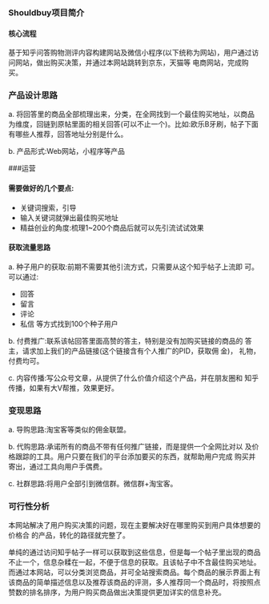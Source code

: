 ### Shouldbuy项目简介

#### 核心流程
基于知乎问答购物测评内容构建网站及微信小程序(以下统称为网站)，用户通过访问网站，做出购买决策，并通过本网站跳转到京东，天猫等
电商网站，完成购买。

### 产品设计思路

a. 将回答里的商品全部梳理出来，分类，在全网找到一个最佳购买地址，以商品为维度，回链到原帖里面的相关回答(可以不止一个)。比如:欧乐B牙刷，帖子下面有哪些人推荐，回答地址分别是什么。 

b. 产品形式:Web网站，小程序等产品

###运营

#### 需要做好的几个要点:
+ 关键词搜索，引导
+ 输入关键词就弹出最佳购买地址
+  精益创业的角度:梳理1~200个商品后就可以先引流试试效果

#### 获取流量思路
a. 种子用户的获取:前期不需要其他引流方式，只需要从这个知乎帖子上流即 可。
可以通过:
+ 回答
+ 留言
+ 评论
+ 私信 等方式找到100个种子用户

b. 付费推广:联系该帖回答里面高赞的答主，特别是没有加购买链接的商品的 答主，请求加上我们的产品链接(这个链接含有个人推广的PID，获取佣 金)， 礼物，付费均可。

c. 内容传播:写公众号文章，从提供了什么价值介绍这个产品，并在朋友圈和 知乎传播，如果有大V帮推，效果更好。

### 变现思路

a. 导购思路:淘宝客等类似的佣金联盟。

b. 代购思路:承诺所有的商品不带有任何推广链接，而是提供一个全网比对以 及价格跟踪的工具。用户只要在我们的平台添加要买的东西，就帮助用户完成 购买并寄出，通过工具向用户手偶费。

c. 社群思路:将用户全部引到微信群。微信群+淘宝客。

### 可行性分析

本网站解决了用户购买决策的问题，现在主要解决好在哪里购买到用户具体想要的价格合 的产品，转化的路径就完整了。

单纯的通过访问知乎帖子一样可以获取到这些信息，但是每一个帖子里出现的商品不止一个，信息杂糅在一起，不便于信息的获取。且该帖子中不含最佳购买地址。而通过本网站，可以分类浏览商品，并可全站搜索商品。每个商品的展示界面上有该商品的简单描述信息以及推荐该商品的评测，多人推荐同一个商品时，将按照点赞数的排名排序，为用户购买商品做出决策提供更加详实的信息补充。

